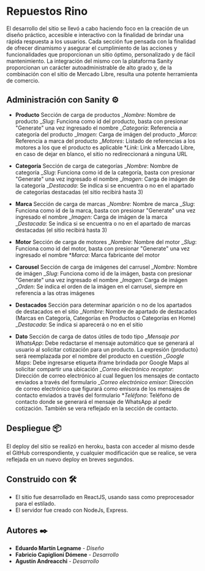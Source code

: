 # Repuestos Rino

El desarrollo del sitio se llevó a cabo haciendo foco en la creación de un diseño práctico, accesible e interactivo con la finalidad de brindar una rápida respuesta a los usuarios.
Cada sección fue pensada con la finalidad de ofrecer dinamismo y asegurar el cumplimiento de las acciones y funcionalidades que proporcionan un sitio óptimo, personalizado y de fácil mantenimiento.
La integración del mismo con la plataforma Sanity proporcionan un carácter autoadministrable de alto grado y, de la combinación con el sitio de Mercado Libre, resulta una potente herramienta de comercio.

## Administración con Sanity ⚙️

- **Producto** Sección de carga de productos
  _*Nombre*: Nombre de producto
  __Slug_: Funciona como id del producto, basta con presionar "Generate" una vez ingresado el nombre
  _*Categoría*: Referencia a categoría del producto
  __Imagen_: Carga de imágen del producto
  _*Marca*: Referencia a marca del producto
  __Motores_: Listado de referencias a los motores a los que el producto es aplicable \*_Link_: Link a Mercado Libre, en caso de dejar en blanco, el sitio no redireccionará a ninguna URL

- **Categoría** Sección de carga de categorías
  _*Nombre*: Nombre de categoría
  __Slug_: Funciona como id de la categoría, basta con presionar "Generate" una vez ingresado el nombre
  _*Imagen*: Carga de imágen de la categoría
  __Destacada_: Se indica si se encuentra o no en el apartado de categorías destacadas (el sitio recibirá hasta 3)

- **Marca** Sección de carga de marcas
  _*Nombre*: Nombre de marca
  __Slug_: Funciona como id de la marca, basta con presionar "Generate" una vez ingresado el nombre
  _*Imagen*: Carga de imágen de la marca
  __Destacada_: Se indica si se encuentra o no en el apartado de marcas destacadas (el sitio recibirá hasta 3)

- **Motor** Sección de carga de motores
  _*Nombre*: Nombre del motor
  __Slug_: Funciona como id del motor, basta con presionar "Generate" una vez ingresado el nombre \*_Marca_: Marca fabricante del motor

- **Carousel** Sección de carga de imágenes del carrusel
  _*Nombre*: Nombre de imágen
  __Slug_: Funciona como id de la imágen, basta con presionar "Generate" una vez ingresado el nombre
  _*Imagen*: Carga de imágen
  __Orden_: Se indica el orden de la imágen en el carrusel, siempre en referencia a las otras imágenes

- **Destacados** Sección para determinar aparición o no de los apartados de destacados en el sitio
  _*Nombre*: Nombre de apartado de destacados (Marcas en Categoría, Categorías en Productos o Categorías en Home)
  __Destacada_: Se indica si aparecerá o no en el sitio

- **Dato** Sección de carga de datos útiles de todo tipo
  _*Mensaje por WhatsApp*: Debe redactarse el mensaje automático que se generará al usuario al solicitar cotización para un producto. La expresión {producto} será reemplazada por el nombre del producto en cuestión
  __Google Maps_: Debe ingresarse etiqueta iframe brindada por Google Maps al solicitar compartir una ubicación
  _*Correo electrónico receptor*: Dirección de correo electrónico al cual lleguen los mensajes de contacto enviados a través del formulario
  __Correo electrónico emisor_: Dirección de correo electrónico que figurará como emisora de los mensajes de contacto enviados a través del formulario \*_Teléfono_: Teléfono de contacto donde se generará el mensaje de WhatsApp al pedir cotización. También se vera reflejado en la sección de contacto.

## Despliegue 📦

El deploy del sitio se realizó en heroku, basta con acceder al mismo desde el GitHub correspondiente, y cualquier modificación que se realice, se vera reflejada en un nuevo deploy en breves segundos.

## Construido con 🛠️

- El sitio fue desarrollado en ReactJS, usando sass como preprocesador para el estilado.
- El servidor fue creado con NodeJs, Express.

## Autores ✒️

- **Eduardo Martín Legname** - _Diseño_
- **Fabricio Capiglioni Dómene** - _Desarrollo_
- **Agustín Andreacchi** - _Desarrollo_
